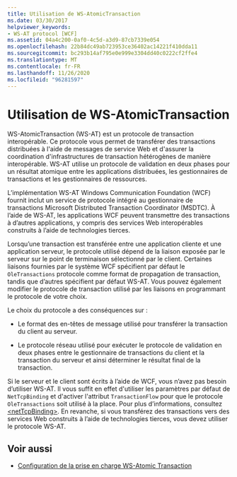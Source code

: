 ```yaml
---
title: Utilisation de WS-AtomicTransaction
ms.date: 03/30/2017
helpviewer_keywords:
- WS-AT protocol [WCF]
ms.assetid: 04a4c200-0af0-4c5d-a3d9-87cb7339e054
ms.openlocfilehash: 22b84dc49ab723953ce36402ac14221f410dda11
ms.sourcegitcommit: bc293b14af795e0e999e3304dd40c0222cf2ffe4
ms.translationtype: MT
ms.contentlocale: fr-FR
ms.lasthandoff: 11/26/2020
ms.locfileid: "96281597"
---
```

# <a name="using-ws-atomictransaction"></a>Utilisation de WS-AtomicTransaction

WS-AtomicTransaction (WS-AT) est un protocole de transaction interopérable. Ce protocole vous permet de transférer des transactions distribuées à l'aide de messages de service Web et d'assurer la coordination d'infrastructures de transaction hétérogènes de manière interopérable. WS-AT utilise un protocole de validation en deux phases pour un résultat atomique entre les applications distribuées, les gestionnaires de transactions et les gestionnaires de ressources.  
  
 L’implémentation WS-AT Windows Communication Foundation (WCF) fournit inclut un service de protocole intégré au gestionnaire de transactions Microsoft Distributed Transaction Coordinator (MSDTC). À l’aide de WS-AT, les applications WCF peuvent transmettre des transactions à d’autres applications, y compris des services Web interopérables construits à l’aide de technologies tierces.  
  
 Lorsqu’une transaction est transférée entre une application cliente et une application serveur, le protocole utilisé dépend de la liaison exposée par le serveur sur le point de terminaison sélectionné par le client. Certaines liaisons fournies par le système WCF spécifient par défaut le `OleTransactions` protocole comme format de propagation de transaction, tandis que d’autres spécifient par défaut WS-AT. Vous pouvez également modifier le protocole de transaction utilisé par les liaisons en programmant le protocole de votre choix.  
  
 Le choix du protocole a des conséquences sur :  
  
- Le format des en-têtes de message utilisé pour transférer la transaction du client au serveur.  
  
- Le protocole réseau utilisé pour exécuter le protocole de validation en deux phases entre le gestionnaire de transactions du client et la transaction du serveur et ainsi déterminer le résultat final de la transaction.  
  
 Si le serveur et le client sont écrits à l’aide de WCF, vous n’avez pas besoin d’utiliser WS-AT. Il vous suffit en effet d'utiliser les paramètres par défaut de `NetTcpBinding` et d'activer l'attribut `TransactionFlow` pour que le protocole `OleTransactions` soit utilisé à la place. Pour plus d’informations, consultez [\<netTcpBinding>](../../configure-apps/file-schema/wcf/nettcpbinding.md). En revanche, si vous transférez des transactions vers des services Web construits à l’aide de technologies tierces, vous devez utiliser le protocole WS-AT.  
  
## <a name="see-also"></a>Voir aussi

- [Configuration de la prise en charge WS-Atomic Transaction](configuring-ws-atomic-transaction-support.md)
